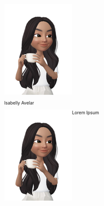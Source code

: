 

![alt text](https://github.com/infosecisa/infosecisa/blob/main/icon.png "Logo Title Text 1") <p> Isabelly Avelar </p>


<div>
   <img align="left" src = "https://github.com/infosecisa/infosecisa/blob/main/icon.png" >
   Lorem Ipsum
</div>
